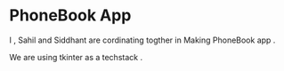 # PhoneBook App

I , Sahil and Siddhant are cordinating togther in Making PhoneBook app .

We are using tkinter as a techstack .

